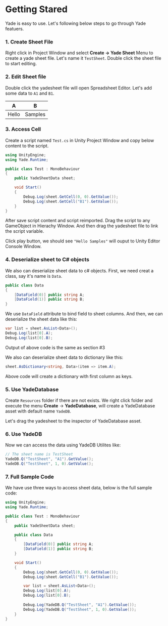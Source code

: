 # Getting Stared

Yade is easy to use. Let's following below steps to go through Yade featuers.

### 1. Create Sheet File

Right click in Project Window and select **Create -> Yade Sheet** Menu to create a yade sheet file. Let's name it `TestSheet`. Double click the sheet file to start editing.

### 2. Edit Sheet file

Double click the yadesheet file will open Spreadsheet Editor. Let's add some data to `A1` and `B1`.

| A | B |
|--|--|
|Hello | Samples|

### 3. Access Cell

Create a script named `Test.cs` in Unity Project Window and copy below content to the script.

```csharp
using UnityEngine;
using Yade.Runtime;

public class Test : MonoBehaviour
{
    public YadeSheetData sheet;

    void Start()
    {
        Debug.Log(sheet.GetCell(0, 0).GetValue());
        Debug.Log(sheet.GetCell("B1").GetValue());
    }
}

```

After save script content and script reimported. Drag the script to any GameObject in Hierachy Window. And then drag the yadesheet file to link the script variable.

Click play button, we should see `"Hello Samples"` will ouput to Unity Editor Console Window.

### 4. Deserialize sheet to C# objects

We also can deserialize sheet data to c# objects. First, we need creat a class, say it's name is `Data`. 

```csharp
public class Data
{
    [DataField(0)] public string A;
    [DataField(1)] public string B;
}
```

We use `DataField` attribute to bind field to sheet columns. And then, we can deserialize the sheet data like this:

```csharp
var list = sheet.AsList<Data>();
Debug.Log(list[0].A);
Debug.Log(list[0].B);
```

Output of above code is the same as section #3

We also can deserialize sheet data to dictionary like this:

```csharp
sheet.AsDictionary<string, Data>(item => item.A);
```

Above code will create a dictionary with first column as keys.

### 5. Use YadeDatabase

Create `Resources` folder if there are not exists. We right click folder and execute the menu **Create** -> **YadeDatabase**, will create a YadeDatabase asset with default name `YadeDB`.

Let's drag the yadesheet to the inspector of YadeDatabase asset.

### 6. Use YadeDB

Now we can access the data using YadeDB Utilites like:

```csharp
// The sheet name is TestSheet
YadeDB.Q("TestSheet", "A1").GetValue();
YadeDB.Q("TestSheet", 1, 0).GetValue();
```

### 7. Full Sample Code

We have use three ways to access sheet data, below is the full sample code:

```csharp
using UnityEngine;
using Yade.Runtime;

public class Test : MonoBehaviour
{
    public YadeSheetData sheet;

    public class Data
    {
        [DataField(0)] public string A;
        [DataField(1)] public string B;
    }

    void Start()
    {
        Debug.Log(sheet.GetCell(0, 0).GetValue());
        Debug.Log(sheet.GetCell("B1").GetValue());

        var list = sheet.AsList<Data>();
        Debug.Log(list[0].A);
        Debug.Log(list[0].B);
        
        Debug.Log(YadeDB.Q("TestSheet", "A1").GetValue());
        Debug.Log(YadeDB.Q("TestSheet", 1, 0).GetValue());
    }
}

```